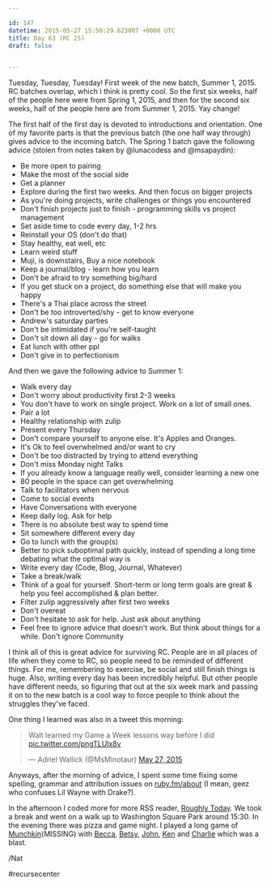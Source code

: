 ```yaml
---

id: 147
datetime: 2015-05-27 15:50:29.623007 +0000 UTC
title: Day 63 (RC 25)
draft: false


---
```


Tuesday, Tuesday, Tuesday! First week of the new batch, Summer 1, 2015. RC batches overlap, which I think is pretty cool. So the first six weeks, half of the people here were from Spring 1, 2015, and then for the second six weeks, half of the people here are from Summer 1, 2015. Yay change!

The first half of the first day is devoted to introductions and orientation. One of my favorite parts is that the previous batch (the one half way through) gives advice to the incoming batch. The Spring 1 batch gave the following advice (stolen from notes taken by @lunacodess and @msapaydin):

 - Be more open to pairing 
 - Make the most of the social side 
 - Get a planner 
 - Explore during the first two weeks. And then focus on bigger projects 
 - As you're doing projects, write challenges or things you encountered 
 - Don't finish projects just to finish - programming skills vs project management 
 - Set aside time to code every day, 1-2 hrs 
 - Reinstall your OS (don't do that) 
 - Stay healthy, eat well, etc 
 - Learn weird stuff 
 - Muji, is downstairs, Buy a nice notebook 
 - Keep a journal/blog - learn how you learn 
 - Don't be afraid to try something big/hard 
 - If you get stuck on a project, do something else that will make you happy 
 - There's a Thai place across the street 
 - Don't be too introverted/shy - get to know everyone 
 - Andrew's saturday parties 
 - Don't be intimidated if you're self-taught 
 - Don't sit down all day - go for walks 
 - Eat lunch with other ppl 
 - Don't give in to perfectionism

And then we gave the following advice to Summer 1:

 - Walk every day
 - Don't worry about productivity first 2-3 weeks
 - You don't have to work on single project. Work on a lot of small ones.
 - Pair a lot
 - Healthy relationship with zulip
 - Present every Thursday
 - Don't compare yourself to anyone else. It's Apples and Oranges.
 - It's Ok to feel overwhelmed and/or want to cry
 - Don't be too distracted by trying to attend everything
 - Don't miss Monday night Talks
 - If you already know a language really well, consider learning a new one
 - 80 people in the space can get overwhelming
 - Talk to facilitators when nervous
 - Come to social events
 - Have Conversations with everyone
 - Keep daily log. Ask for help
 - There is no absolute best way to spend time
 - Sit somewhere different every day
 - Go to lunch with the group(s)
 - Better to pick suboptimal path quickly, instead of spending a long time debating what the optimal way is
 - Write every day (Code, Blog, Journal, Whatever)
 - Take a break/walk
 - Think of a goal for yourself. Short-term or long term goals are great &amp; help you feel accomplished &amp; plan better.
 - Filter zulip aggressively after first two weeks
 - Don't overeat
 - Don't hesitate to ask for help. Just ask about anything
 - Feel free to ignore advice that doesn't work. But think about things for a while. Don't ignore Community

I think all of this is great advice for surviving RC. People are in all places of life when they come to RC, so people need to be reminded of different things. For me, remembering to exercise, be social and still finish things is huge. Also, writing every day has been incredibly helpful. But other people have different needs, so figuring that out at the six week mark and passing it on to the new batch is a cool way to force people to think about the struggles they've faced.

One thing I learned was also in a tweet this morning:

<blockquote class="twitter-tweet" lang="en"><p lang="en" dir="ltr">Walt learned my Game a Week lessons way before I did <a href="http://t.co/pngTLUlx8v">pic.twitter.com/pngTLUlx8v</a></p>&mdash; Adriel Wallick (@MsMinotaur) <a href="https://twitter.com/MsMinotaur/status/603584660266995712">May 27, 2015</a></blockquote>
<script async src="//platform.twitter.com/widgets.js" charset="utf-8"></script>

Anyways, after the morning of advice, I spent some time fixing some spelling, grammar and attribution issues on [ruby.fm/about](https://ruby.fm/about) (I mean, geez who confuses Lil Wayne with Drake?).

In the afternoon I coded more for more RSS reader, [Roughly Today](https://github.com/icco/today). We took a break and went on a walk up to Washington Square Park around 15:30. In the evening there was pizza and game night. I played a long game of [Munchkin](https://en.wikipedia.org/wiki/Munchkin_%!c(MISSING)ard_game%!)(MISSING) with [Becca](https://github.com/beccabainbridge), [Betsy](https://github.com/forklady42), [John](https://twitter.com/jdherg), [Ken](http://kenpratt.net/) and [Charlie](http://insomn.io/) which was a blast.

/Nat

#recursecenter

